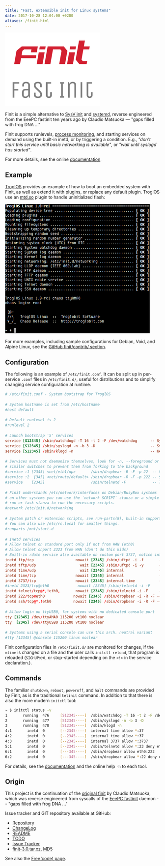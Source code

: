 ```yaml
---
title: "Fast, extensible init for Linux systems"
date: 2017-10-28 12:04:00 +0200
aliases: /finit.html
---
```

<img class="center noborder" src="/images/finit3.png" style="width: 310px; height: 240px;" alt="Finit: A fast init for Linux" />

Finit is a simple alternative to [SysV init][1] and [systemd][7],
reverse engineered from the EeePC fastinit ten years ago by Claudio
Matsuoka — "gaps filled with frog DNA …"

Finit supports runlevels, [process monitoring][2], and starting services
on demand using the built-in inetd, or by triggering a condition.  E.g.,
*"don't start this service until basic networking is available"*, or
*"wait until syslogd has started"*.

For more details, see the online [documentation][README].


Example
-------

[TroglOS][9] provides an example of how to boot an embedded system with
Finit, as well as extend it with plugins, or replace any default plugin.
TroglOS use an [mtd.so][10] plugin to handle uninitialized flash:

<img class="center" src="/images/finit3-screenshot.png" alt="Finit Screenshot" style="width: 472px; height: 422px;">

For more examples, including sample configurations for Debian, Void, and
Alpine Linux, see the [GitHub finit/contrib/ section][contrib].


Configuration
-------------

The following is an example of `/etc/finit.conf`.  It can be split up in
per-service `.conf` files in `/etc/finit.d/`, useful for distributions
and to simplify changing service configuration at runtime.

```conf
# /etc/finit.conf - System bootstrap for TroglOS

# System hostname is set from /etc/hostname
#host default

# Default runlevel is 2
#runlevel 2

# Launch bootstrap 'S' services
service [S12345] /sbin/watchdogd -T 16 -t 2 -F /dev/watchdog      -- System watchdog daemon
service [S12345] /sbin/syslogd -n -b 3 -D                         -- System log daemon
service [S12345] /sbin/klogd -n                                   -- Kernel log daemon

# Services must not daemonize themselves, look for -n, --foreground or
# similar switches to prevent them from forking to the background
#service :1 [2345] <net/eth1/up>       /sbin/dropbear -R -F -p 22  -- SSH daemon (LAN)
#service :2  [345] <net/route/default> /sbin/dropbear -R -F -p 222 -- SSH daemon (WAN)
#service    [2345]                     /sbin/telnetd -F            -- Telnet daemon

# Finit understands /etc/network/interfaces on Debian/BusyBox systems
# on other systems you can use the `network SCRIPT` stanza or a simple
# run or task stanza to run the necessary scripts.
#network /etc/init.d/networking

# System patch or extension scripts, see run-parts(8), built-in support in Finit.
# You can also use /etc/rc.local for smaller things.
#runparts /mnt/start.d

# Inetd services
# Allow telnet on standard port only if not from WAN (eth0)
# Allow telnet onport 2323 from WAN (don't do this kids)
# Built-in rdate service also available on custom port 3737, notice internal.time
inetd ftp/tcp                   nowait [2345] /sbin/uftpd -i -f       -- FTP daemon
inetd tftp/udp                    wait [2345] /sbin/uftpd -i -y       -- TFTP daemon
inetd time/udp                    wait [2345] internal                -- UNIX rdate service
inetd time/tcp                  nowait [2345] internal                -- UNIX rdate service
inetd 3737/tcp                  nowait [2345] internal.time           -- UNIX rdate service
#inetd 2323/tcp@eth0             nowait [2345] /sbin/telnetd -i -F     -- Telnet daemon (WAN)
inetd telnet/tcp@*,!eth0,       nowait [2345] /sbin/telnetd -i -F     -- Telnet daemon (LAN)
inetd 222/tcp@eth0             nowait [2345] /sbin/dropbear -i -R -F -- SSH daemon (WAN)
inetd ssh/tcp@*,!eth0          nowait [2345] /sbin/dropbear -i -R -F -- SSH daemon (LAN)

# Allow login on ttyUSB0, for systems with no dedicated console port
tty [12345] /dev/ttyAMA0 115200 vt100 noclear
tty  [2345] /dev/ttyUSB0 115200 vt100 noclear

# Systems using a serial console can use this arch. neutral variant
#tty [12345] @console 115200 linux noclear
```

Finit configuration files in `/etc/finit.d/` are monitored for changes,
if the `mtime` is changed on a file and the user calls `initctl reload`,
that program is reloaded (`SIGHUP`:ed, or stop-started depending on the
`<!>` in the service declaration.).


Commands
--------

The familiar `shutdown`, `reboot`, `poweroff`, and `halt` commands are
provided by Finit, as is the traditional `telinit` command.  In addition
to that there is also the more modern `initctl` tool:

```sh
~ $ initctl status -v
1       running  476     [S12345----]  /sbin/watchdog -T 16 -t 2 -F /dev/watchdog
2       running  477     [S12345----]  /sbin/syslogd -n -b 3 -D
3       running  478     [S12345----]  /sbin/klogd -n
4:1       inetd  0       [--2345----]  internal time allow *:37
4:2       inetd  0       [--2345----]  internal time allow *:37
4:3       inetd  0       [--2345----]  internal 3737 allow *:3737
5:1       inetd  0       [--2345----]  /sbin/telnetd allow *:23 deny eth0,eth1
6:1       inetd  0       [---345----]  /sbin/dropbear allow eth0:222
6:2       inetd  0       [---345----]  /sbin/dropbear allow *:22 deny eth0
```

For details, see the [documentation][README] and the online help `-h` to
each tool.


Origin
------

This project is the continuation of the [original finit][5] by Claudio
Matsuoka, which was reverse engineered from syscalls of the
[EeePC fastinit][6] daemon -- "gaps filled with frog DNA ..."

Issue tracker and GIT repository available at GitHub:

* [Repository](https://github.com/troglobit/finit)
* [ChangeLog](https://github.com/troglobit/finit/blob/master/ChangeLog.md)
* [README][]
* [TODO](https://github.com/troglobit/finit/blob/master/TODO.md)
* [Issue Tracker](https://github.com/troglobit/finit/issues)
* [finit-3.0.tar.xz](ftp://ftp.troglobit.com/finit/finit-3.0.tar.xz),
  [MD5](ftp://ftp.troglobit.com/finit/finit-3.0.tar.xz.md5)

See also the [Free(code) page](http://freecode.com/projects/finit).

[1]: https://en.wikipedia.org/wiki/Init
[2]: https://en.wikipedia.org/wiki/Process_supervision
[3]: http://cr.yp.to/daemontools.html
[4]: http://smarden.org/runit/
[5]: http://helllabs.org/finit/
[6]: http://wiki.eeeuser.com/boot_process:the_boot_process
[7]: https://www.freedesktop.org/wiki/Software/systemd/
[9]: https://github.com/troglobit/troglos
[10]: https://github.com/troglobit/troglos/blob/master/packages/finit/plugins/mtd.c
[README]: https://github.com/troglobit/finit/blob/master/README.md
[contrib]: https://github.com/troglobit/finit/contrib

